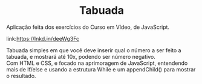 <h1 align="center">Tabuada</h1>

Aplicação feita dos exercícios do Curso em Vídeo, de JavaScript. 

link:https://lnkd.in/deeWg3Fc

Tabuada simples em que você deve inserir qual o número a ser feito a tabuada, e mostrará até 10x, podendo ser número negativo. <br>
Com HTML e CSS, e focado na aprimoragem de JavaScript, entendendo mais de If/else e usando a estrutura While e um appendChild() para mostrar o resultado. 
